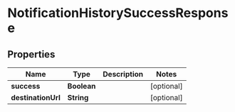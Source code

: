 

# NotificationHistorySuccessResponse


## Properties

| Name | Type | Description | Notes |
|------------ | ------------- | ------------- | -------------|
|**success** | **Boolean** |  |  [optional] |
|**destinationUrl** | **String** |  |  [optional] |



